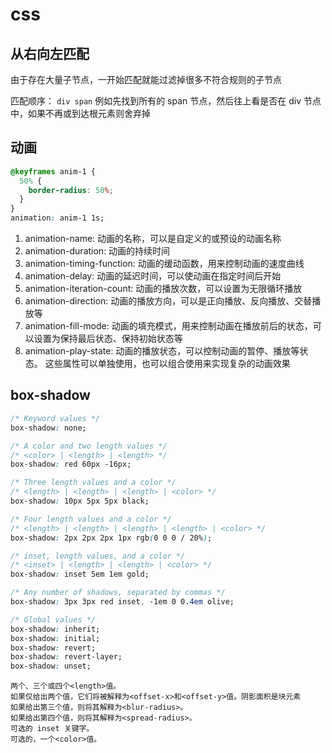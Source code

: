 # css

## 从右向左匹配

由于存在大量子节点，一开始匹配就能过滤掉很多不符合规则的子节点

匹配顺序：
`div span`
例如先找到所有的 span 节点，然后往上看是否在 div 节点中，如果不再或到达根元素则舍弃掉

## 动画

```css
@keyframes anim-1 {
  50% {
    border-radius: 50%;
  }
}
animation: anim-1 1s;
```

1. animation-name: 动画的名称，可以是自定义的或预设的动画名称
2. animation-duration: 动画的持续时间
3. animation-timing-function: 动画的缓动函数，用来控制动画的速度曲线
4. animation-delay: 动画的延迟时间，可以使动画在指定时间后开始
5. animation-iteration-count: 动画的播放次数，可以设置为无限循环播放
6. animation-direction: 动画的播放方向，可以是正向播放、反向播放、交替播放等
7. animation-fill-mode: 动画的填充模式，用来控制动画在播放前后的状态，可以设置为保持最后状态、保持初始状态等
8. animation-play-state: 动画的播放状态，可以控制动画的暂停、播放等状态。
   这些属性可以单独使用，也可以组合使用来实现复杂的动画效果

## box-shadow

```css
/* Keyword values */
box-shadow: none;

/* A color and two length values */
/* <color> | <length> | <length> */
box-shadow: red 60px -16px;

/* Three length values and a color */
/* <length> | <length> | <length> | <color> */
box-shadow: 10px 5px 5px black;

/* Four length values and a color */
/* <length> | <length> | <length> | <length> | <color> */
box-shadow: 2px 2px 2px 1px rgb(0 0 0 / 20%);

/* inset, length values, and a color */
/* <inset> | <length> | <length> | <color> */
box-shadow: inset 5em 1em gold;

/* Any number of shadows, separated by commas */
box-shadow: 3px 3px red inset, -1em 0 0.4em olive;

/* Global values */
box-shadow: inherit;
box-shadow: initial;
box-shadow: revert;
box-shadow: revert-layer;
box-shadow: unset;
```

```
两个、三个或四个<length>值。
如果仅给出两个值，它们将被解释为<offset-x>和<offset-y>值。阴影面积是块元素
如果给出第三个值，则将其解释为<blur-radius>。
如果给出第四个值，则将其解释为<spread-radius>。
可选的 inset 关键字。
可选的，一个<color>值。
```

